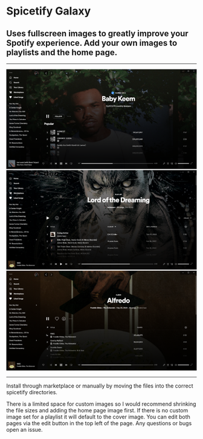# Spicetify Galaxy

## Uses fullscreen images to greatly improve your Spotify experience. Add your own images to playlists and the home page.

---

![preview](preview.png)
![preview](preview_playlist.png)
![preview](preview_album.png)

---

Install through marketplace or manually by moving the files into the correct spicetify directories.

There is a limited space for custom images so I would recommend shrinking the file sizes and adding the home page image first. If there is no custom image set for a playlist it will default to the cover image. You can edit both pages via the edit button in the top left of the page. Any questions or bugs open an issue.
